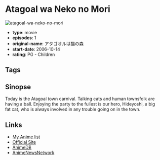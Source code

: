 # Atagoal wa Neko no Mori

![atagoal-wa-neko-no-mori](https://cdn.myanimelist.net/images/anime/5/14175.jpg)

-   **type**: movie
-   **episodes**: 1
-   **original-name**: アタゴオルは猫の森
-   **start-date**: 2006-10-14
-   **rating**: PG - Children

## Tags

## Sinopse

Today is the Atagoal town carnival. Talking cats and human townsfolk are having a ball. Enjoying the party to the fullest is our hero, Hideyoshi, a big fat cat, who is always involved in any trouble going on in the town.

## Links

-   [My Anime list](https://myanimelist.net/anime/5503/Atagoal_wa_Neko_no_Mori)
-   [Official Site](http://www.atagoal.com/)
-   [AnimeDB](http://anidb.info/perl-bin/animedb.pl?show=anime&aid=4607)
-   [AnimeNewsNetwork](http://www.animenewsnetwork.com/encyclopedia/anime.php?id=7224)
